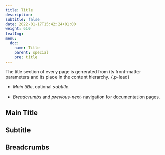 ```yaml
---
title: Title
description:
subtitle: false
date: 2022-01-17T15:42:24+01:00 
weight: 610
featImg:
menu:
  doc:
    name: Title
    parent: special
    pre: title
---
```


The title section of every page is generated from its front-matter parameters and its place in the content hierarchy.
{.p-lead} <!--more-->

- _Main title_, optional _subtitle_.

- _Breadcrumbs_ and _previous-next_-navigation for documentation pages.

## Main Title

## Subtitle

## Breadcrumbs
